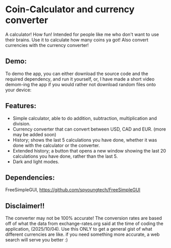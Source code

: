 # Coin-Calculator and currency converter
A calculator! How fun! Intended for people like me who don't want to use their brains. Use it to calculate how many coins ya got! Also convert currencies with the currency converter!

## Demo:
To demo the app, you can either download the source code and the required dependency, and run it yourself, or, I have made a short video demom-ing the app if you would rather not download random files onto your device:


## Features:
 - Simple calculator, able to do addition, subtraction, multiplication and division.
 - Currency converter that can convert between USD, CAD and EUR. (more may be added soon)
 - History; shows the last 5 calculations you have done, whether it was done with the calculator or the converter.
 - Extended history; a button that opens a new window showing the last 20 calculations you have done, rather than the last 5.
 - Dark and light modes.

## Dependencies:
FreeSimpleGUI, https://github.com/spyoungtech/FreeSimpleGUI

## Disclaimer!!
The converter may not be 100% accurate! The conversion rates are based off of what the data from exchange-rates.org said at the time of coding the application, (2025/10/04). Use this ONLY to get a general gist of what different currencies are like. if you need something more accurate, a web search will serve you better :)
